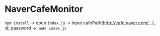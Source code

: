 # NaverCafeMonitor

`npm install` -> open `index.js` -> input cafePath(http://cafe.naver.com/...), id, password -> `node index.js`
